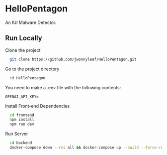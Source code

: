# HelloPentagon

An IUI Malware Detector.

## Run Locally

Clone the project

```bash
  git clone https://github.com/jwonnyleaf/HelloPentagon.git
```

Go to the project directory

```bash
  cd HelloPentagon
```

You need to make a .env file with the following contents:
```
OPENAI_API_KEY=
```

Install Front-end Dependencies

```bash
  cd frontend
  npm install
  npm run dev
```

Run Server

```bash
  cd backend
  docker-compose down --rmi all && docker-compose up --build --force-recreate
```
